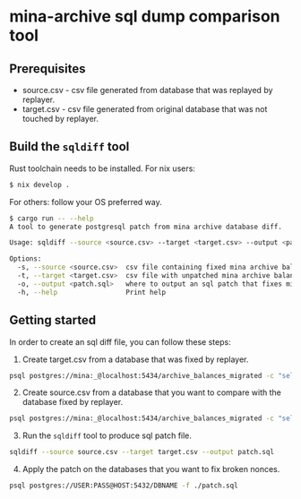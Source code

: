 # mina-archive sql dump comparison tool

## Prerequisites

- source.csv - csv file generated from database that was replayed by replayer.
- target.csv - csv file generated from original database that was not touched by replayer.

## Build the `sqldiff` tool

Rust toolchain needs to be installed.
For nix users: 
```bash
$ nix develop .

```
For others: follow your OS preferred way.

```bash
$ cargo run -- --help
A tool to generate postgresql patch from mina archive database diff.

Usage: sqldiff --source <source.csv> --target <target.csv> --output <patch.sql>

Options:
  -s, --source <source.csv>  csv file containing fixed mina archive balances
  -t, --target <target.csv>  csv file with unpatched mina archive balances
  -o, --output <patch.sql>   where to output an sql patch that fixes mina archive balances
  -h, --help                 Print help
```

## Getting started

In order to create an sql diff file, you can follow these steps:
1. Create target.csv from a database that was fixed by replayer.

  ```bash
  psql postgres://mina:_@localhost:5434/archive_balances_migrated -c "select balance,block_height,block_sequence_no,block_secondary_sequence_no,nonce from balances ORDER BY (block_height,block_sequence_no,block_secondary_sequence_no)" -t -A -F"," -o ./source.csv
  ```
2. Create source.csv from a database that you want to compare with the database fixed by replayer.

  ```bash
  psql postgres://mina:_@localhost:5434/archive_balances_migrated -c "select balance,block_height,block_sequence_no,block_secondary_sequence_no,nonce from balances ORDER BY (block_height,block_sequence_no,block_secondary_sequence_no)" -t -A -F"," -o ./target.csv
  ```
3. Run the `sqldiff` tool to produce sql patch file.

  ```bash
  sqldiff --source source.csv --target target.csv --output patch.sql
  ```
4. Apply the patch on the databases that you want to fix broken nonces.

  ```bash
  psql postgres://USER:PASS@HOST:5432/DBNAME -f ./patch.sql
  ```
